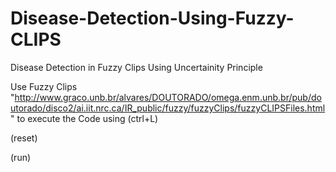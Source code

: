 # Disease-Detection-Using-Fuzzy-CLIPS
Disease Detection in Fuzzy Clips Using Uncertainity Principle

Use Fuzzy Clips "http://www.graco.unb.br/alvares/DOUTORADO/omega.enm.unb.br/pub/doutorado/disco2/ai.iit.nrc.ca/IR_public/fuzzy/fuzzyClips/fuzzyCLIPSFiles.html" to execute the Code
using (ctrl+L)

(reset)

(run)
